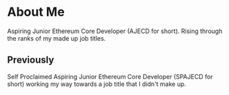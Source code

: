# About Me

Aspiring Junior Ethereum Core Developer (AJECD for short). Rising through the ranks of my made up job titles.

## Previously
Self Proclaimed Aspiring Junior Ethereum Core Developer (SPAJECD for short) working my way towards a job title that I didn't make up.
